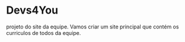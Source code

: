 # Devs4You
projeto do site da equipe.
Vamos criar um site principal que contém os curriculos de todos da equipe.